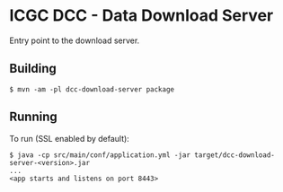 # ICGC DCC - Data Download Server

Entry point to the download server.

## Building

```shell
$ mvn -am -pl dcc-download-server package
```


## Running

To run (SSL enabled by default):

```shell
$ java -cp src/main/conf/application.yml -jar target/dcc-download-server-<version>.jar 
...
<app starts and listens on port 8443>
```


